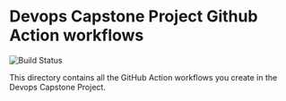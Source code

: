 # Devops Capstone Project Github Action workflows

![Build Status](https://github.com/ary51/devops-capstone-project/actions/workflows/ci-build.yaml/badge.svg)

This directory contains all the GitHub Action workflows you create in the Devops Capstone Project.